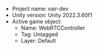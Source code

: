 <!-- UNITY CODE ASSIST INSTRUCTIONS START -->
- Project name: xair-dev
- Unity version: Unity 2022.3.60f1
- Active game object:
  - Name: WebRTCController
  - Tag: Untagged
  - Layer: Default
<!-- UNITY CODE ASSIST INSTRUCTIONS END -->